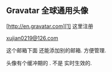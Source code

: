 ## Gravatar 全球通用头像

[http://en.gravatar.com][1]
这里注册

xujian0219@126.com


这个邮箱下面 还能添加别的邮箱. 方便管理.


头像有个缓冲期的 . 不是 实时生效的.


[1]:	http://en.gravatar.com